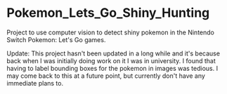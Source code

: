 # Pokemon_Lets_Go_Shiny_Hunting
Project to use computer vision to detect shiny pokemon in the Nintendo Switch Pokemon: Let's Go games.

Update: This project hasn't been updated in a long while and it's because back when I was initially doing work on it I was in university. I found that having to label bounding boxes for the pokemon in images was tedious. I may come back to this at a future point, but currently don't have any immediate plans to.
